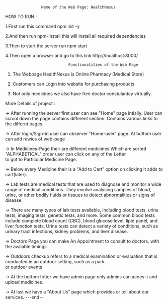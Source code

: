                     Name of the Web Page: HealthNexus

HOW TO RUN :

1.First run this command npm init -y

2.And then run npm-install this will install all required dependencies

3.Then to start the server run npm start

4.Then open a browser and go to this link http://localhost:8000/


                                Functionalities of the Web Page

1. The Webpage HealthNexus is  Online Pharmacy (Medical Store)

2. Customers can Login into website for purchasing products 

3. Not only medicines we also have free doctor constulantcy virtually.


More Details of project :

-> After running the server first user can see "Home" page intially. User can scrool down the page contains different section.
   Contains various links to the differnt pages.

-> After login/Sign-in user can observer "Home-user" page. At bottom user can add rewies of web-page

-> In Medicines-Page their are different medicines Which are sorted "ALPHABETICAL" order user can click on any of the Letter  
   to got to Particular Medicine Page.

-> Below every Medicine their is a "Add to Cart" option on clicking it adds to cart(later).
 
-> Lab tests are medical tests that are used to diagnose and monitor a wide range of medical conditions. They involve 
   analysing samples of blood, urine, or other bodily fluids or tissues to detect abnormalities or signs of disease.

-> There are many types of lab tests available, including blood tests, urine tests, imaging tests, genetic tests, and more. 
   Some common blood tests include complete blood count (CBC), blood glucose level, lipid panel, and liver function tests.
   Urine tests can detect a variety of conditions, such as urinary tract infections, kidney problems, and liver disease.

-> Doctors Page you can make An Appointment to consult to doctors. with the avalable timings 

-> Outdoors checkup refers to a medical examination or evaluation that is conducted in an outdoor setting, such as a park   
    or outdoor events

-> At the bottom fotter we have admin page only admins can acees it and upload medicines.

-> At last we have a "About Us" page which provides or tell about our services.
   ---end--




         
